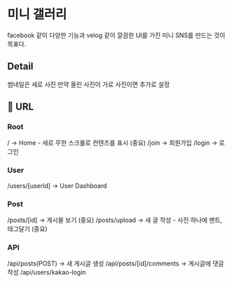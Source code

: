 # 미니 갤러리

facebook 같이 다양한 기능과 velog 같이 깔끔한 UI를 가진 미니 SNS를 만드는 것이 목표다.

## Detail

썸네일은 세로 사진
만약 올린 사진이 가로 사진이면 추가로 설정

## 🧷 URL

### Root

/ -> Home - 세로 무한 스크롤로 컨텐츠를 표시 (중요)
/join -> 회원가입
/login -> 로그인

### User

/users/[userId] -> User Dashboard

### Post

/posts/[id] -> 게시물 보기 (중요)
/posts/upload -> 새 글 작성 - 사진 하나에 멘트, 태그달기 (중요)

### API

/api/posts(POST) -> 새 게시글 생성
/api/posts/[id]/comments -> 게시글에 댓글 작성
/api/users/kakao-login
